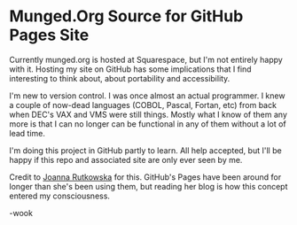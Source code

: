 # Munged.Org Source for GitHub Pages Site

Currently munged.org is hosted at Squarespace, but I'm not entirely happy with it.
Hosting my site on GitHub has some implications that I find interesting
to think about, about portability and accessibility.

I'm new to version control.  I was once almost an actual programmer.  I knew a couple
of now-dead languages (COBOL, Pascal, Fortan, etc) from back when DEC's VAX and VMS
were still things. Mostly what I know of them any more is that I can no longer can be
functional in any of them without a lot of lead time.

I'm doing this project in GitHub partly to learn.  All help accepted, but I'll be happy if
this repo and associated site are only ever seen by me.

Credit to [Joanna Rutkowska](http://blog.invisiblethings.org/) for this.
GitHub's Pages have been around for longer than she's been using them, but reading
her blog is how this concept entered my consciousness.

-wook